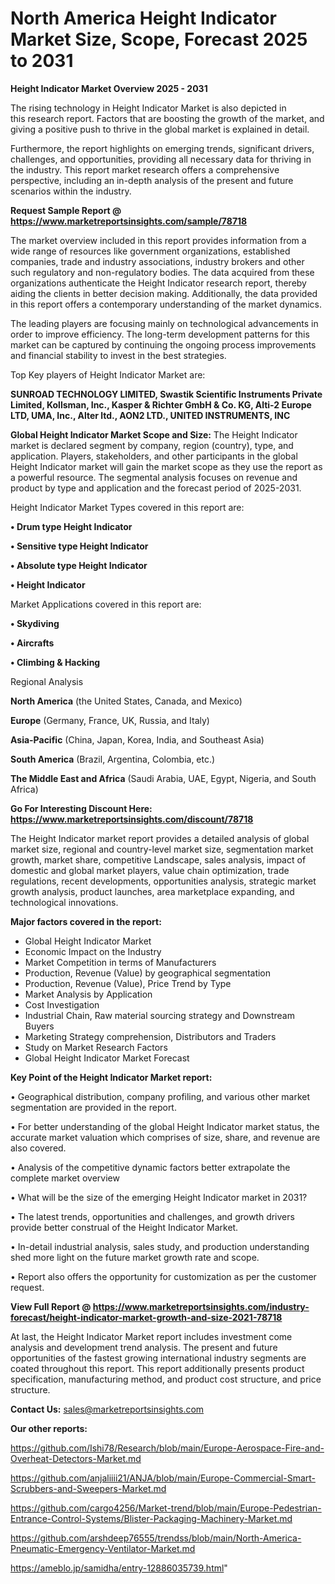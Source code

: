 # North America Height Indicator Market Size, Scope, Forecast 2025 to 2031

<Strong> Height Indicator Market Overview 2025 - 2031</strong>

The rising technology in Height Indicator Market is also depicted in this research report. Factors that are boosting the growth of the market, and giving a positive push to thrive in the global market is explained in detail.

Furthermore, the report highlights on emerging trends, significant drivers, challenges, and opportunities, providing all necessary data for thriving in the industry. This report market research offers a comprehensive perspective, including an in-depth analysis of the present and future scenarios within the industry.

<strong>Request Sample Report @ <a href=https://www.marketreportsinsights.com/sample/78718>https://www.marketreportsinsights.com/sample/78718</a></strong>

The market overview included in this report provides information from a wide range of resources like government organizations, established companies, trade and industry associations, industry brokers and other such regulatory and non-regulatory bodies. The data acquired from these organizations authenticate the Height Indicator research report, thereby aiding the clients in better decision making. Additionally, the data provided in this report offers a contemporary understanding of the market dynamics.

The leading players are focusing mainly on technological advancements in order to improve efficiency. The long-term development patterns for this market can be captured by continuing the ongoing process improvements and financial stability to invest in the best strategies.

Top Key players of Height Indicator Market are:

<strong>SUNROAD TECHNOLOGY LIMITED, Swastik Scientific Instruments Private Limited, Kollsman, Inc., Kasper & Richter GmbH & Co. KG, Alti-2 Europe LTD, UMA, Inc., Alter ltd., AON2 LTD., UNITED INSTRUMENTS, INC</strong>

<strong><b>Global Height Indicator Market Scope and Size:</b></strong>
The Height Indicator market is declared segment by company, region (country), type, and application. Players, stakeholders, and other participants in the global Height Indicator market will gain the market scope as they use the report as a powerful resource. The segmental analysis focuses on revenue and product by type and application and the forecast period of 2025-2031.

Height Indicator Market Types covered in this report are:

<strong>• Drum type Height Indicator

• Sensitive type Height Indicator

• Absolute type Height Indicator

• Height Indicator</strong>

Market Applications covered in this report are:

<strong>• Skydiving

• Aircrafts

• Climbing & Hacking</strong> 

Regional Analysis

<strong>North America</strong> (the United States, Canada, and Mexico)

<strong>Europe</strong> (Germany, France, UK, Russia, and Italy)

<strong>Asia-Pacific</strong> (China, Japan, Korea, India, and Southeast Asia)

<strong>South America</strong> (Brazil, Argentina, Colombia, etc.)

<strong>The Middle East and Africa</strong> (Saudi Arabia, UAE, Egypt, Nigeria, and South Africa)

<strong>Go For Interesting Discount Here: <a href=https://www.marketreportsinsights.com/discount/78718>https://www.marketreportsinsights.com/discount/78718</a></strong>

The Height Indicator market report provides a detailed analysis of global market size, regional and country-level market size, segmentation market growth, market share, competitive Landscape, sales analysis, impact of domestic and global market players, value chain optimization, trade regulations, recent developments, opportunities analysis, strategic market growth analysis, product launches, area marketplace expanding, and technological innovations.

<strong><b>Major factors covered in the report:</b></strong>
<ul>
  <li>Global Height Indicator Market </li>
  <li>Economic Impact on the Industry</li>
  <li>Market Competition in terms of Manufacturers</li>
  <li>Production, Revenue (Value) by geographical segmentation</li>
  <li>Production, Revenue (Value), Price Trend by Type</li>
  <li>Market Analysis by Application</li>
  <li>Cost Investigation</li>
  <li>Industrial Chain, Raw material sourcing strategy and Downstream Buyers</li>
  <li>Marketing Strategy comprehension, Distributors and Traders</li>
  <li>Study on Market Research Factors</li>
  <li>Global Height Indicator Market Forecast</li>
</ul>

<strong><b>Key Point of the Height Indicator Market report:</b></strong>

• Geographical distribution, company profiling, and various other market segmentation are provided in the report.

• For better understanding of the global Height Indicator market status, the accurate market valuation which comprises of size, share, and revenue are also covered.

• Analysis of the competitive dynamic factors better extrapolate the complete market overview

• What will be the size of the emerging Height Indicator market in 2031?

• The latest trends, opportunities and challenges, and growth drivers provide better construal of the Height Indicator Market.

• In-detail industrial analysis, sales study, and production understanding shed more light on the future market growth rate and scope.

• Report also offers the opportunity for customization as per the customer request.

<strong><b>View Full Report @ <a href=https://www.marketreportsinsights.com/industry-forecast/height-indicator-market-growth-and-size-2021-78718>https://www.marketreportsinsights.com/industry-forecast/height-indicator-market-growth-and-size-2021-78718</a></b></strong>


At last, the Height Indicator Market report includes investment come analysis and development trend analysis. The present and future opportunities of the fastest growing international industry segments are coated throughout this report. This report additionally presents product specification, manufacturing method, and product cost structure, and price structure.

<strong>Contact Us:</strong>
sales@marketreportsinsights.com

<strong>Our other reports:</strong>

<a href=https://github.com/Ishi78/Research/blob/main/Europe-Aerospace-Fire-and-Overheat-Detectors-Market.md>https://github.com/Ishi78/Research/blob/main/Europe-Aerospace-Fire-and-Overheat-Detectors-Market.md</a>

<a href=https://github.com/anjaliiii21/ANJA/blob/main/Europe-Commercial-Smart-Scrubbers-and-Sweepers-Market.md>https://github.com/anjaliiii21/ANJA/blob/main/Europe-Commercial-Smart-Scrubbers-and-Sweepers-Market.md</a>

<a href=https://github.com/cargo4256/Market-trend/blob/main/Europe-Pedestrian-Entrance-Control-Systems/Blister-Packaging-Machinery-Market.md>https://github.com/cargo4256/Market-trend/blob/main/Europe-Pedestrian-Entrance-Control-Systems/Blister-Packaging-Machinery-Market.md</a>

<a href=https://github.com/arshdeep76555/trendss/blob/main/North-America-Pneumatic-Emergency-Ventilator-Market.md>https://github.com/arshdeep76555/trendss/blob/main/North-America-Pneumatic-Emergency-Ventilator-Market.md</a>

<a href=https://ameblo.jp/samidha/entry-12886035739.html>https://ameblo.jp/samidha/entry-12886035739.html</a>"
